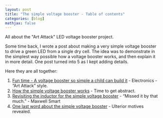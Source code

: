 ```yaml
---
layout: post
title: "The simple voltage booster - Table of contents"
categories: [blog]
mathjax: false
---
```

All about the "Art Attack" LED voltage booster project.

Some time back, I wrote a post about making a very simple voltage booster to drive a green LED from a single dry cell.  The idea was to demonstrate in the simplest way possible how a voltage booster works, and then explain it in more detail.  One post turned into 5 as I kept adding details.

Here they are all together:

1. [Fun time - A voltage booster so simple a child can build it](voltagebooster) - Electronics - “Art Attack” style.
2. [How the simple voltage booster works](voltagebooster-pt2) - Time to get abstract.
3. [Revisiting the inductor for the simple voltage booster](inductor) - “Missed it by that much.” - Maxwell Smart
4. [One last word about the simple voltage booster](booster-why) - Ulterior motives revealed.
